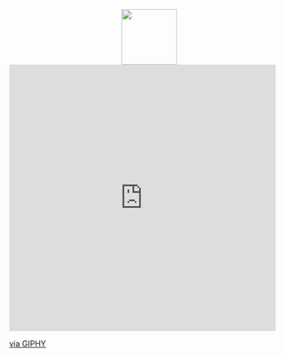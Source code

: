 <div id="header" align="center">
  <img src="https://media.giphy.com/media/M9gbBd9nbDrOTu1Mqx/giphy.gif" width="100"/>
</div>
<iframe src="https://giphy.com/embed/zkRQ24mPZ1HvHj9pZ6" width="480" height="480" style="" frameBorder="0" class="giphy-embed" allowFullScreen></iframe><p><a href="https://giphy.com/gifs/Perspectief-camas-perspectief-it-zkRQ24mPZ1HvHj9pZ6">via GIPHY</a></p>
